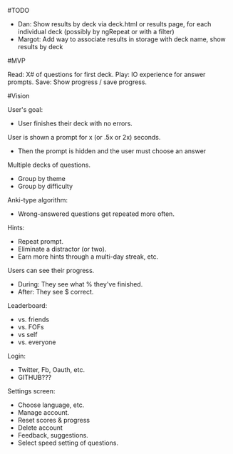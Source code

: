#TODO

- Dan: Show results by deck via deck.html or results page, for each individual deck (possibly by ngRepeat or with a filter)
- Margot: Add way to associate results in storage with deck name, show results by deck

#MVP

Read: X# of questions for first deck.
Play: IO experience for answer prompts.
Save: Show progress / save progress.

#Vision

User's goal:
* User finishes their deck with no errors.

User is shown a prompt for x (or .5x or 2x) seconds.
* Then the prompt is hidden and the user must choose an answer

Multiple decks of questions.
* Group by theme
* Group by difficulty

Anki-type algorithm:
* Wrong-answered questions get repeated more often.

Hints:
* Repeat prompt.
* Eliminate a distractor (or two).
* Earn more hints through a multi-day streak, etc.

Users can see their progress.
* During: They see what % they've finished.
* After: They see $ correct.

Leaderboard:
* vs. friends
* vs. FOFs
* vs self
* vs. everyone

Login:
* Twitter, Fb, Oauth, etc.
* GITHUB???

Settings screen:
* Choose language, etc.
* Manage account.
* Reset scores & progress
* Delete account
* Feedback, suggestions.
* Select speed setting of questions.
